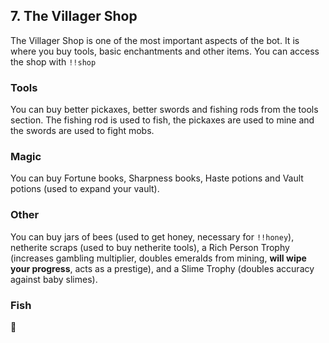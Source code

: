 ## 7. The Villager Shop

The Villager Shop is one of the most important aspects of the bot. It is where you buy tools, basic enchantments and other items. You can access the shop with `!!shop`

### Tools
You can buy better pickaxes, better swords and fishing rods from the tools section. The fishing rod is used to fish, the pickaxes are used to mine and the swords are used to fight mobs.

### Magic
You can buy Fortune books, Sharpness books, Haste potions and Vault potions (used to expand your vault).

### Other
You can buy jars of bees (used to get honey, necessary for `!!honey`), netherite scraps (used to buy netherite tools), a Rich Person Trophy (increases gambling multiplier, doubles emeralds from mining, **will wipe your progress**, acts as a prestige), and a Slime Trophy (doubles accuracy against baby slimes).

### Fish
:eyes:
